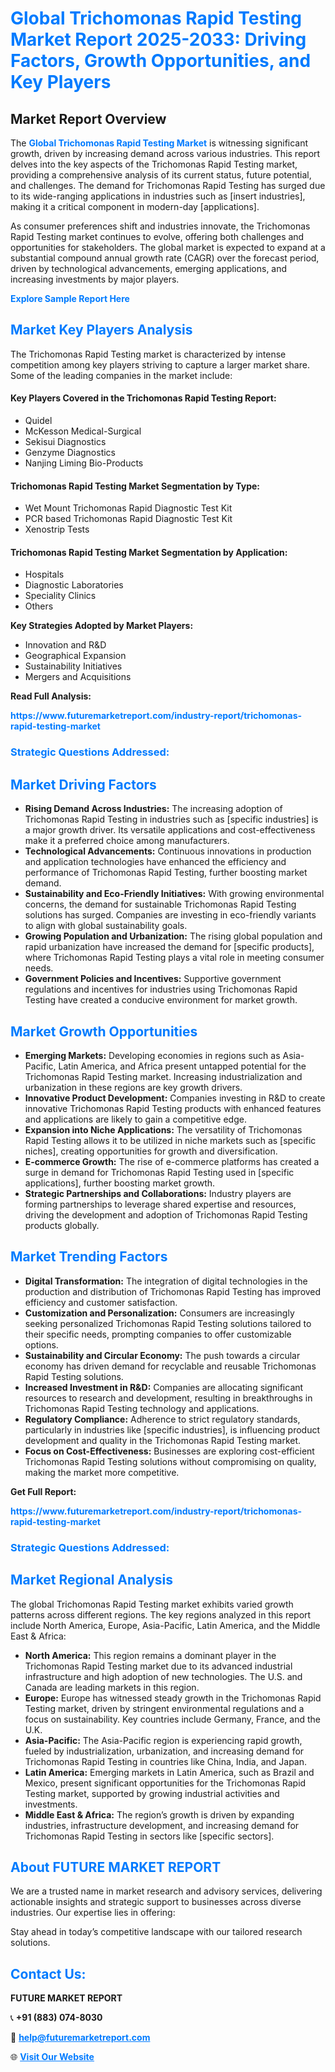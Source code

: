 <h1 style="color: #007BFF;">Global Trichomonas Rapid Testing Market Report 2025-2033: Driving Factors, Growth Opportunities, and Key Players</h1>

<section id="overview">
<h2>Market Report Overview</h2>
<p>The <a href="https://www.futuremarketreport.com/industry-report/trichomonas-rapid-testing-market" style="color: #007BFF; text-decoration: none;"><strong>Global Trichomonas Rapid Testing Market</strong></a> is witnessing significant growth, driven by increasing demand across various industries. This report delves into the key aspects of the Trichomonas Rapid Testing market, providing a comprehensive analysis of its current status, future potential, and challenges. The demand for Trichomonas Rapid Testing has surged due to its wide-ranging applications in industries such as [insert industries], making it a critical component in modern-day [applications].</p>
<p>As consumer preferences shift and industries innovate, the Trichomonas Rapid Testing market continues to evolve, offering both challenges and opportunities for stakeholders. The global market is expected to expand at a substantial compound annual growth rate (CAGR) over the forecast period, driven by technological advancements, emerging applications, and increasing investments by major players.</p>
</section>

<section id="overview">
<p><a href="https://www.futuremarketreport.com/request-sample/reportId=99507" style="color: #007BFF; text-decoration: none;"><strong>Explore Sample Report Here</strong></a></p>
</section>

<section id="key-players">
<h2 style="color: #007BFF;">Market Key Players Analysis</h2>
<p>The Trichomonas Rapid Testing market is characterized by intense competition among key players striving to capture a larger market share. Some of the leading companies in the market include:</p>
<h4>Key Players Covered in the Trichomonas Rapid Testing Report:</h4>
<ul><li>Quidel</li><li>McKesson Medical-Surgical</li><li>Sekisui Diagnostics</li><li>Genzyme Diagnostics</li><li>Nanjing Liming Bio-Products</li></ul>
<h4>Trichomonas Rapid Testing Market Segmentation by Type:</h4>
<ul><li>Wet Mount Trichomonas Rapid Diagnostic Test Kit</li><li>PCR based Trichomonas Rapid Diagnostic Test Kit</li><li>Xenostrip Tests</li></ul>

<h4>Trichomonas Rapid Testing Market Segmentation by Application:</h4>
<ul><li>Hospitals</li><li>Diagnostic Laboratories</li><li>Speciality Clinics</li><li>Others</li></ul>
<p><strong>Key Strategies Adopted by Market Players:</strong></p>
<ul>
<li>Innovation and R&D</li>
<li>Geographical Expansion</li>
<li>Sustainability Initiatives</li>
<li>Mergers and Acquisitions</li>
</ul>
</section>

<section>
<p><strong>Read Full Analysis: </strong></p><a href="https://www.futuremarketreport.com/industry-report/trichomonas-rapid-testing-market" style="color: #007BFF; text-decoration: none;"><strong>https://www.futuremarketreport.com/industry-report/trichomonas-rapid-testing-market</strong></a>
<h3 style="color: #007BFF;">Strategic Questions Addressed:</h3>
</section>

<section id="driving-factors">
<h2 style="color: #007BFF;">Market Driving Factors</h2>
<ul>
<li><strong>Rising Demand Across Industries:</strong> The increasing adoption of Trichomonas Rapid Testing in industries such as [specific industries] is a major growth driver. Its versatile applications and cost-effectiveness make it a preferred choice among manufacturers.</li>
<li><strong>Technological Advancements:</strong> Continuous innovations in production and application technologies have enhanced the efficiency and performance of Trichomonas Rapid Testing, further boosting market demand.</li>
<li><strong>Sustainability and Eco-Friendly Initiatives:</strong> With growing environmental concerns, the demand for sustainable Trichomonas Rapid Testing solutions has surged. Companies are investing in eco-friendly variants to align with global sustainability goals.</li>
<li><strong>Growing Population and Urbanization:</strong> The rising global population and rapid urbanization have increased the demand for [specific products], where Trichomonas Rapid Testing plays a vital role in meeting consumer needs.</li>
<li><strong>Government Policies and Incentives:</strong> Supportive government regulations and incentives for industries using Trichomonas Rapid Testing have created a conducive environment for market growth.</li>
</ul>
</section>

<section id="growth-opportunities">
<h2 style="color: #007BFF;">Market Growth Opportunities</h2>
<ul>
<li><strong>Emerging Markets:</strong> Developing economies in regions such as Asia-Pacific, Latin America, and Africa present untapped potential for the Trichomonas Rapid Testing market. Increasing industrialization and urbanization in these regions are key growth drivers.</li>
<li><strong>Innovative Product Development:</strong> Companies investing in R&D to create innovative Trichomonas Rapid Testing products with enhanced features and applications are likely to gain a competitive edge.</li>
<li><strong>Expansion into Niche Applications:</strong> The versatility of Trichomonas Rapid Testing allows it to be utilized in niche markets such as [specific niches], creating opportunities for growth and diversification.</li>
<li><strong>E-commerce Growth:</strong> The rise of e-commerce platforms has created a surge in demand for Trichomonas Rapid Testing used in [specific applications], further boosting market growth.</li>
<li><strong>Strategic Partnerships and Collaborations:</strong> Industry players are forming partnerships to leverage shared expertise and resources, driving the development and adoption of Trichomonas Rapid Testing products globally.</li>
</ul>
</section>

<section id="trending-factors">
<h2 style="color: #007BFF;">Market Trending Factors</h2>
<ul>
<li><strong>Digital Transformation:</strong> The integration of digital technologies in the production and distribution of Trichomonas Rapid Testing has improved efficiency and customer satisfaction.</li>
<li><strong>Customization and Personalization:</strong> Consumers are increasingly seeking personalized Trichomonas Rapid Testing solutions tailored to their specific needs, prompting companies to offer customizable options.</li>
<li><strong>Sustainability and Circular Economy:</strong> The push towards a circular economy has driven demand for recyclable and reusable Trichomonas Rapid Testing solutions.</li>
<li><strong>Increased Investment in R&D:</strong> Companies are allocating significant resources to research and development, resulting in breakthroughs in Trichomonas Rapid Testing technology and applications.</li>
<li><strong>Regulatory Compliance:</strong> Adherence to strict regulatory standards, particularly in industries like [specific industries], is influencing product development and quality in the Trichomonas Rapid Testing market.</li>
<li><strong>Focus on Cost-Effectiveness:</strong> Businesses are exploring cost-efficient Trichomonas Rapid Testing solutions without compromising on quality, making the market more competitive.</li>
</ul>
</section>

<section>
<p><strong>Get Full Report: </strong></p><a href="https://www.futuremarketreport.com/industry-report/trichomonas-rapid-testing-market" style="color: #007BFF; text-decoration: none;"><strong>https://www.futuremarketreport.com/industry-report/trichomonas-rapid-testing-market</strong></a>
<h3 style="color: #007BFF;">Strategic Questions Addressed:</h3>
</section>


<section id="regional-analysis">
<h2 style="color: #007BFF;">Market Regional Analysis</h2>
<p>The global Trichomonas Rapid Testing market exhibits varied growth patterns across different regions. The key regions analyzed in this report include North America, Europe, Asia-Pacific, Latin America, and the Middle East & Africa:</p>
<ul>
<li><strong>North America:</strong> This region remains a dominant player in the Trichomonas Rapid Testing market due to its advanced industrial infrastructure and high adoption of new technologies. The U.S. and Canada are leading markets in this region.</li>
<li><strong>Europe:</strong> Europe has witnessed steady growth in the Trichomonas Rapid Testing market, driven by stringent environmental regulations and a focus on sustainability. Key countries include Germany, France, and the U.K.</li>
<li><strong>Asia-Pacific:</strong> The Asia-Pacific region is experiencing rapid growth, fueled by industrialization, urbanization, and increasing demand for Trichomonas Rapid Testing in countries like China, India, and Japan.</li>
<li><strong>Latin America:</strong> Emerging markets in Latin America, such as Brazil and Mexico, present significant opportunities for the Trichomonas Rapid Testing market, supported by growing industrial activities and investments.</li>
<li><strong>Middle East & Africa:</strong> The region’s growth is driven by expanding industries, infrastructure development, and increasing demand for Trichomonas Rapid Testing in sectors like [specific sectors].</li>
</ul>
</section>

<footer>
<h2 style="color: #007BFF;">About FUTURE MARKET REPORT</h2>
<p>We are a trusted name in market research and advisory services, delivering actionable insights and strategic support to businesses across diverse industries. Our expertise lies in offering:</p>

<p>Stay ahead in today’s competitive landscape with our tailored research solutions.</p>

<h2 style="color: #007BFF;">Contact Us:</h2>
<p><strong>FUTURE MARKET REPORT</strong></p>
<p>📞 <strong>+91 (883) 074-8030</strong></p>
<p>📧 <strong><a href="mailto:help@futuremarketreport.com" style="color: #007BFF;">help@futuremarketreport.com</a></strong></p>
<p>🌐 <strong><a href="https://www.futuremarketreport.com/" style="color: #007BFF;">Visit Our Website</a></strong></p>
</footer>